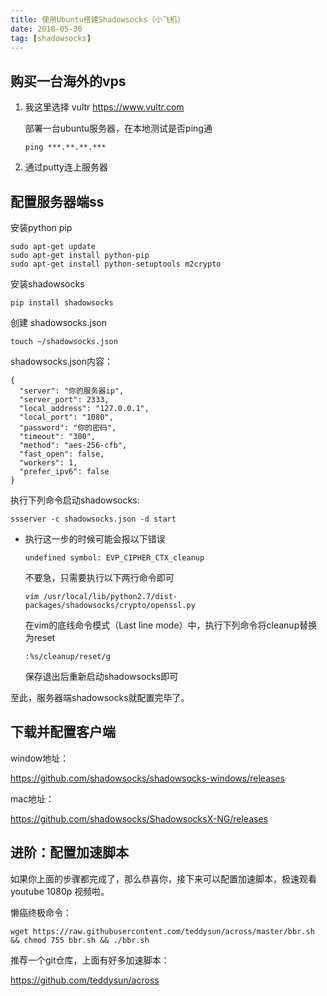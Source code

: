 ```yaml
---
title: 使用Ubuntu搭建Shadowsocks（小飞机）
date: 2018-05-30
tag: [shadowsocks]
---
```


## 购买一台海外的vps

1. 我这里选择 vultr https://www.vultr.com

   部署一台ubuntu服务器，在本地测试是否ping通

   ```
   ping ***.**.**.***
   ```

2. 通过putty连上服务器

## 配置服务器端ss

安装python pip

```
sudo apt-get update
sudo apt-get install python-pip
sudo apt-get install python-setuptools m2crypto
```

安装shadowsocks

```
pip install shadowsocks
```

创建 shadowsocks.json

```
touch ~/shadowsocks.json
```

shadowsocks.json内容：

```
{
  "server": "你的服务器ip",
  "server_port": 2333,
  "local_address": "127.0.0.1",
  "local_port": "1080",
  "password": "你的密码",
  "timeout": "300",
  "method": "aes-256-cfb",
  "fast_open": false,
  "workers": 1,
  "prefer_ipv6": false
}
```

执行下列命令启动shadowsocks:

```
ssserver -c shadowsocks.json -d start
```

- 执行这一步的时候可能会报以下错误

  ```
  undefined symbol: EVP_CIPHER_CTX_cleanup
  ```

  不要急，只需要执行以下两行命令即可

  ```shell
  vim /usr/local/lib/python2.7/dist-packages/shadowsocks/crypto/openssl.py
  ```

  在vim的底线命令模式（Last line mode）中，执行下列命令将cleanup替换为reset

  ```shell
  :%s/cleanup/reset/g
  ```

  保存退出后重新启动shadowsocks即可



至此，服务器端shadowsocks就配置完毕了。

## 下载并配置客户端

window地址：

https://github.com/shadowsocks/shadowsocks-windows/releases

mac地址：

https://github.com/shadowsocks/ShadowsocksX-NG/releases



## 进阶：配置加速脚本

如果你上面的步骤都完成了，那么恭喜你，接下来可以配置加速脚本，极速观看youtube 1080p 视频啦。

懒癌终极命令：

```shell
wget https://raw.githubusercontent.com/teddysun/across/master/bbr.sh && chmod 755 bbr.sh && ./bbr.sh
```

推荐一个git仓库，上面有好多加速脚本：

https://github.com/teddysun/across



